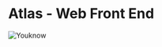 # Atlas - Web Front End

![Youknow](https://github.com/LJThao/atlas-web_front_end/assets/155511159/54759713-8005-4cb7-82a2-f3419a42965f)
